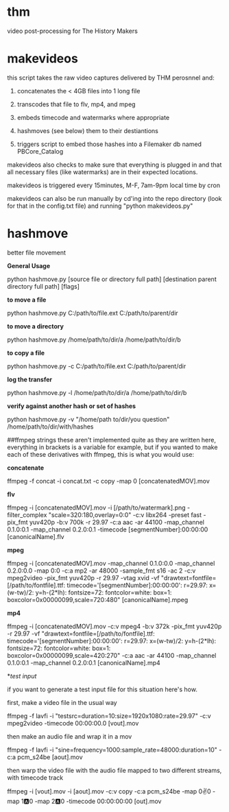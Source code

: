 # thm
video post-processing for The History Makers

# makevideos

this script takes the raw video captures delivered by THM perosnnel and:

1. concatenates the < 4GB files into 1 long file

2. transcodes that file to flv, mp4, and mpeg

3. embeds timecode and watermarks where appropriate

4. hashmoves (see below) them to their destiantions

5. triggers script to embed those hashes into a Filemaker db named PBCore_Catalog 

makevideos also checks to make sure that everything is plugged in and that all necessary files (like watermarks) are in their expected locations.

makevideos is triggered every 15minutes, M-F, 7am-9pm local time by cron

makevideos can also be run manually by cd'ing into the repo directory (look for that in the config.txt file) and running "python makevideos.py"

# hashmove
better file movement

**General Usage**

python hashmove.py [source file or directory full path] [destination parent directory full path] [flags]

**to move a file**

python hashmove.py C:/path/to/file.ext C:/path/to/parent/dir

**to move a directory**

python hashmove.py /home/path/to/dir/a /home/path/to/dir/b

**to copy a file**

python hashmove.py -c C:/path/to/file.ext C:/path/to/parent/dir

**log the transfer**

python hashmove.py -l /home/path/to/dir/a /home/path/to/dir/b

**verify against another hash or set of hashes**

python hashmove.py -v "/home/path to/dir/you question" /home/path/to/dir/with/hashes



##ffmpeg strings
these aren't implemented quite as they are written here, everything in brackets is a variable for example, but if you wanted to make each of these derivatives with ffmpeg, this is what you would use:

**concatenate**

ffmpeg -f concat -i concat.txt -c copy -map 0 [concatenatedMOV].mov


**flv**

ffmpeg -i [concatenatedMOV].mov -i [/path/to/watermark].png -filter_complex "scale=320:180,overlay=0:0" -c:v libx264 -preset fast -pix_fmt yuv420p -b:v 700k -r 29.97 -c:a aac -ar 44100 -map_channel 0.1.0:0.1 -map_channel 0.2.0:0.1 -timecode [segmentNumber]:00:00:00 [canonicalName].flv

**mpeg**

ffmpeg -i [concatenatedMOV].mov -map_channel 0.1.0:0.0 -map_channel 0.2.0:0.0 -map 0:0 -c:a mp2 -ar 48000 -sample_fmt s16 -ac 2 -c:v mpeg2video -pix_fmt yuv420p -r 29.97 -vtag xvid -vf "drawtext=fontfile=[/path/to/fontfile].ttf: timecode='[segmentNumber]\:00\:00\:00': r=29.97: x=(w-tw)/2: y=h-(2*lh): fontsize=72: fontcolor=white: box=1: boxcolor=0x00000099,scale=720:480" [canonicalName].mpeg

**mp4**

ffmpeg -i [concatenatedMOV].mov -c:v mpeg4 -b:v 372k -pix_fmt yuv420p -r 29.97 -vf "drawtext=fontfile=[/path/to/fontfile].ttf: timecode='[segmentNumber]\:00\:00\:00': r=29.97: x=(w-tw)/2: y=h-(2*lh): fontsize=72: fontcolor=white: box=1: boxcolor=0x00000099,scale=420:270" -c:a aac -ar 44100 -map_channel 0.1.0:0.1 -map_channel 0.2.0:0.1 [canonicalName].mp4

**test input*

if you want to generate a test input file for this situation here's how.

first, make a video file in the usual way

ffmpeg -f lavfi -i "testsrc=duration=10:size=1920x1080:rate=29.97" -c:v mpeg2video -timecode 00:00:00.0 [vout].mov

then make an audio file and wrap it in a mov

ffmpeg -f lavfi -i "sine=frequency=1000:sample_rate=48000:duration=10" -c:a pcm_s24be [aout].mov

then warp the video file with the audio file mapped to two different streams, with timecode track

ffmpeg -i [vout].mov -i [aout].mov -c:v copy -c:a pcm_s24be -map 0:v:0 -map 1:a:0 -map 2:a:0 -timecode 00:00:00:00 [out].mov
